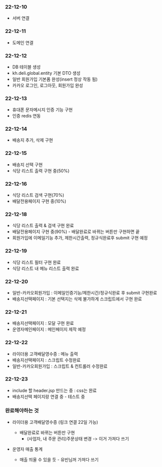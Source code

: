 ### 22-12-10
- 서버 연결
### 22-12-11
- 도메인 연결
### 22-12-12
- DB 테이블 생성
- kh.deli.global.entity 기본 DTO 생성
- 일반 회원가입 기본폼 완성(insert 정상 작동 됨)
- 카카오 로그인, 로그아웃, 회원가입 완성
### 22-12-13
- 휴대폰 문자메시지 인증 기능 구현
- 인증 redis 연동
### 22-12-14
- 배송지 추가, 삭제 구현
### 22-12-15
- 배송지 선택 구현
- 식당 리스트 출력 구현 중(50%)
### 22-12-16
- 식당 리스트 검색 구현(70%)
- 배달전용페이지 구현 중(10%)
### 22-12-18
- 식당 리스트 출력 & 검색 구현 완료
- 배달전용페이지 구현 중(90%) - 배달완료로 바뀌는 버튼만 구현하면 끝
- 회원가입에 이메일기능 추가, 제한시간출력, 정규식완료후 submit 구현 예정
### 22-12-19
- 식당 리스트 필터 구현 완료
- 식당 리스트 내 메뉴 리스트 출력 완료
### 22-12-20
- 일반-카카오회원가입 : 이메일인증기능/제한시간/정규식완료 후 submit 구현완료
- 배송지선택페이지 : 기본 선택지는 삭제 불가하게 스크립트에서 구현 완료
### 22-12-21
- 배송지선택페이지 : 모달 구현 완료
- 운영자메인페이지 : 메인페이지 제작 예정
### 22-12-22
- 라이더용 고객배달영수증 : 메뉴 출력
- 배송지선택페이지 : 스크립트 수정완료
- 일반-카카오회원가입 : 스크립트 & 컨트롤러 수정완료
### 22-12-23
- include 할 header.jsp 만드는 중 : css는 완료
- 배송지선택 페이지랑 연결 중 - 테스트 중

### 완료해야하는 것

- 라이더용 고객배달영수증 (링크 연결 22일 가능)
  - 배달완료로 바뀌는 버튼만 구현
    - (사업자, 내 주문 관리)주문상태 변경 -> 이거 가져다 쓰기

- 운영자 매출 통계
  - 매출 띄울 수 있을 듯 - 유빈님꺼 가져다 쓰기
  